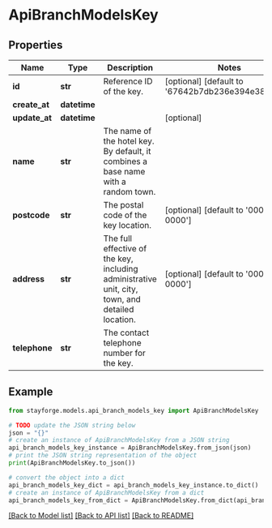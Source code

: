 # ApiBranchModelsKey


## Properties

Name | Type | Description | Notes
------------ | ------------- | ------------- | -------------
**id** | **str** | Reference ID of the key. | [optional] [default to '67642b7db236e394e388e0fb']
**create_at** | **datetime** |  | 
**update_at** | **datetime** |  | [optional] 
**name** | **str** | The name of the hotel key. By default, it combines a base name with a random town. | 
**postcode** | **str** | The postal code of the key location. | [optional] [default to '000-0000']
**address** | **str** | The full effective of the key, including administrative unit, city, town, and detailed location. | [optional] [default to '000-0000']
**telephone** | **str** | The contact telephone number for the key. | 

## Example

```python
from stayforge.models.api_branch_models_key import ApiBranchModelsKey

# TODO update the JSON string below
json = "{}"
# create an instance of ApiBranchModelsKey from a JSON string
api_branch_models_key_instance = ApiBranchModelsKey.from_json(json)
# print the JSON string representation of the object
print(ApiBranchModelsKey.to_json())

# convert the object into a dict
api_branch_models_key_dict = api_branch_models_key_instance.to_dict()
# create an instance of ApiBranchModelsKey from a dict
api_branch_models_key_from_dict = ApiBranchModelsKey.from_dict(api_branch_models_key_dict)
```
[[Back to Model list]](../README.md#documentation-for-models) [[Back to API list]](../README.md#documentation-for-api-endpoints) [[Back to README]](../README.md)


